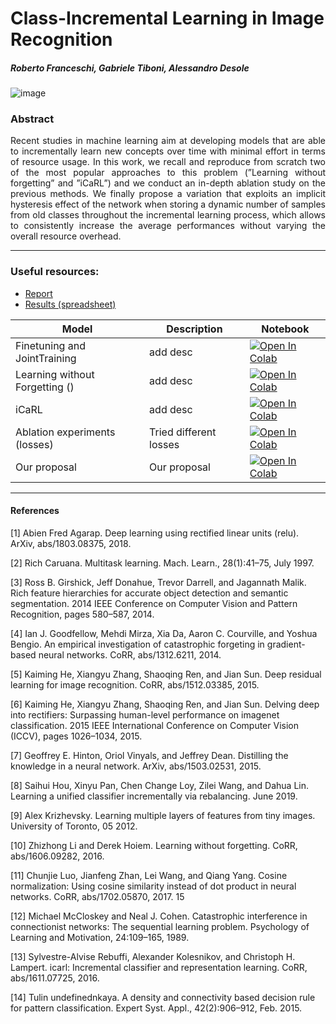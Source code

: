 # Class-Incremental Learning in Image Recognition

##### Roberto Franceschi, Gabriele Tiboni, Alessandro Desole

![image](https://user-images.githubusercontent.com/57017982/205986525-de2f7f40-7313-4366-b355-731970cfd23c.png)

### Abstract

<p align="justify">
Recent studies in machine learning aim at developing models that are able to incrementally learn new concepts over time with minimal effort in terms of resource usage. In this work, we recall and reproduce from scratch two of the most popular approaches to this problem (”Learning without forgetting” and ”iCaRL”) and we conduct an in-depth ablation study on the previous methods. We finally propose a variation that exploits an implicit hysteresis effect of the network when storing a dynamic number of samples from old classes throughout the incremental learning process, which allows to consistently increase the average performances without varying the overall resource overhead.
</p>

---

### Useful resources:

- [Report](https://github.com/gabrieletiboni/Incremental-learning-on-CIFAR100/blob/master/Final%20Report.pdf)
- [Results (spreadsheet)](https://docs.google.com/spreadsheets/d/1lxrz5nrHcYjzODCsvCoGal30N-beyxo3r65X9YPig6E/edit?usp=sharing)

| Model | Description    | Notebook    |
| ---  | --- | ---|
| Finetuning and JointTraining | add desc   | [![Open In Colab](https://colab.research.google.com/assets/colab-badge.svg)](https://drive.google.com/file/d/1cDOSFWes1lKWipprQMQn2ww-emaUAZ_m/view?usp=share_link)   |
| Learning without Forgetting () | add desc  | [![Open In Colab](https://colab.research.google.com/assets/colab-badge.svg)](https://drive.google.com/file/d/1wjK0EK4828dyICHwVtZ6Ob-0eML9qNa1/view?usp=share_link)   |
| iCaRL | add desc  | [![Open In Colab](https://colab.research.google.com/assets/colab-badge.svg)](https://drive.google.com/file/d/1HmShDAiKIU0wroo7NyAWfkGqK5ck36qh/view?usp=share_link)   |
| Ablation experiments (losses) | Tried different losses  | [![Open In Colab](https://colab.research.google.com/assets/colab-badge.svg)](https://drive.google.com/file/d/1Kdl6HPOZAZrBTim1ETwIHrxR3-f_VLjx/view?usp=share_link)   |
| Our proposal | Our proposal | [![Open In Colab](https://colab.research.google.com/assets/colab-badge.svg)](https://drive.google.com/file/d/1N1mO7_LSirTDdhzB3Xpme6_6MK95gO9A/view?usp=share_link)   |

---

#### References

[1] Abien Fred Agarap. Deep learning using rectified linear units (relu). ArXiv, abs/1803.08375, 2018.

[2] Rich Caruana. Multitask learning. Mach. Learn., 28(1):41–75, July 1997.

[3] Ross B. Girshick, Jeff Donahue, Trevor Darrell, and Jagannath Malik. Rich feature hierarchies for accurate object detection and semantic segmentation. 2014 IEEE Conference on Computer Vision and Pattern Recognition, pages 580–587, 2014.

[4] Ian J. Goodfellow, Mehdi Mirza, Xia Da, Aaron C. Courville, and Yoshua Bengio. An empirical investigation of catastrophic forgeting in gradient-based neural networks. CoRR, abs/1312.6211, 2014.

[5] Kaiming He, Xiangyu Zhang, Shaoqing Ren, and Jian Sun. Deep residual learning for image recognition. CoRR, abs/1512.03385, 2015.

[6] Kaiming He, Xiangyu Zhang, Shaoqing Ren, and Jian Sun. Delving deep into rectifiers: Surpassing human-level performance on imagenet classification. 2015 IEEE International Conference on Computer Vision (ICCV), pages 1026–1034, 2015.

[7] Geoffrey E. Hinton, Oriol Vinyals, and Jeffrey Dean. Distilling the knowledge in a neural network. ArXiv, abs/1503.02531, 2015.

[8] Saihui Hou, Xinyu Pan, Chen Change Loy, Zilei Wang, and Dahua Lin. Learning a unified classifier incrementally via rebalancing. June 2019.

[9] Alex Krizhevsky. Learning multiple layers of features from tiny images. University of Toronto, 05 2012.

[10] Zhizhong Li and Derek Hoiem. Learning without forgetting. CoRR, abs/1606.09282, 2016.

[11] Chunjie Luo, Jianfeng Zhan, Lei Wang, and Qiang Yang. Cosine normalization: Using cosine similarity instead of dot product in neural networks. CoRR, abs/1702.05870, 2017. 15

[12] Michael McCloskey and Neal J. Cohen. Catastrophic interference in connectionist networks: The sequential learning problem. Psychology of Learning and Motivation, 24:109–165, 1989.

[13] Sylvestre-Alvise Rebuffi, Alexander Kolesnikov, and Christoph H. Lampert. icarl: Incremental classifier and representation learning. CoRR, abs/1611.07725, 2016.

[14] Tulin undefinednkaya. A density and connectivity based decision rule for pattern classification. Expert Syst. Appl., 42(2):906–912, Feb. 2015.
